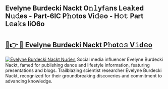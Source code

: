 ## Evelyne Burdecki Nackt O𝚗𝚕yf𝚊ns L𝚎a𝚔ed N𝚞𝚍es - Part-6IC P𝚑𝚘tos Vi𝚍𝚎o - H𝚘𝚝 Part L𝚎a𝚔s IiO6o

# <h2><a href="http://kf90f5.oniu.top/?m=Evelyne+Burdecki+Nackt">🔗👉 🔴 Evelyne Burdecki Nackt P𝚑ot𝚘𝚜 V𝚒d𝚎o</a></h2>

[![Evelyne Burdecki Nackt Nu𝚍e𝚜](https://i.imgur.com/0qMVB7G.gif)](http://kf90f5.oniu.top/?m=Evelyne+Burdecki+Nackt)
Social media influencer Evelyne Burdecki Nackt, famed for publishing dance and lifestyle information, featuring presentations and blogs. Trailblazing scientist researcher Evelyne Burdecki Nackt, recognized for their groundbreaking discoveries and commitment to advancing knowledge.  

